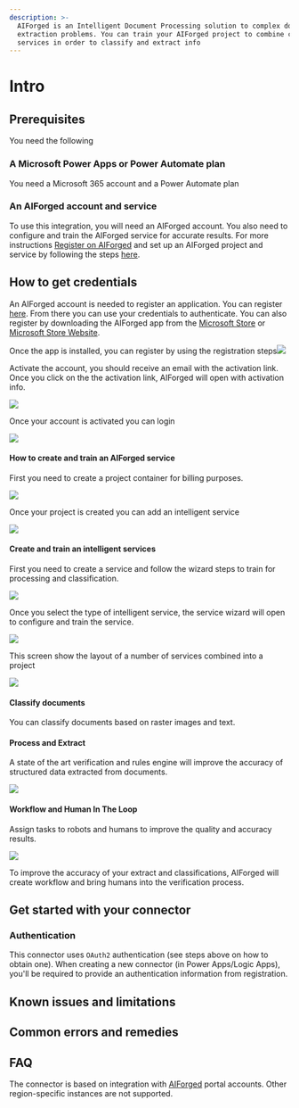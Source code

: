 ```yaml
---
description: >-
  AIForged is an Intelligent Document Processing solution to complex document
  extraction problems. You can train your AIForged project to combine cognitive
  services in order to classify and extract info
---
```


# Intro

## Prerequisites

You need the following

### A Microsoft Power Apps or Power Automate plan

You need a Microsoft 365 account and a Power Automate plan

### An AIForged account and service

To use this integration, you will need an AIForged account. You also need to configure and train the AIForged service for accurate results. For more instructions [Register on AIForged](http://docs.aiforged.com/register.html) and set up an AIForged project and service by following the steps [here](http://docs.aiforged.com/projects.html).

## How to get credentials

An AIForged account is needed to register an application. You can register [here](https://www.aiforged.com/). From there you can use your credentials to authenticate. You can also register by downloading the AIForged app from the [Microsoft Store](https://ms-windows-store/pdp/?productid=9N9TV5K8F914) or [Microsoft Store Website](https://www.microsoft.com/store/apps/9N9TV5K8F914).

Once the app is installed, you can register by using the registration steps![](<../.gitbook/assets/image (15).png>)

Activate the account, you should receive an email with the activation link.  Once you click on the the activation link, AIForged will open with activation info.

![](<../.gitbook/assets/image (3).png>)

Once your account is activated you can login

![](<../.gitbook/assets/image (23).png>)

#### How to create and train an AIForged service

First you need to create a project container for billing purposes.

![](<../.gitbook/assets/image (7).png>)

Once your project is created you can add an intelligent service

![](<../.gitbook/assets/image (28).png>)

#### Create and train an intelligent services

First you need to create a service and follow the wizard steps to train for processing and classification.

![](<../.gitbook/assets/image (10).png>)

Once you select the type of intelligent service, the service wizard will open to configure and train the service.

![](<../.gitbook/assets/image (45).png>)

This screen show the layout of a number of services combined into a project

![](<../.gitbook/assets/image (4).png>)

#### Classify documents

You can classify documents based on raster images and text.

#### Process and Extract

A state of the art verification and rules engine will improve the accuracy of structured data extracted from documents.

![](<../.gitbook/assets/image (39).png>)

#### Workflow and Human In The Loop

Assign tasks to robots and humans to improve the quality and accuracy results.

![](<../.gitbook/assets/image (29).png>)

To improve the accuracy of your extract and classifications, AIForged will create workflow and bring humans into the verification process.

## Get started with your connector

### Authentication

This connector uses `OAuth2` authentication (see steps above on how to obtain one). When creating a new connector (in Power Apps/Logic Apps), you'll be required to provide an authentication information from registration.

## Known issues and limitations

## Common errors and remedies

## FAQ

The connector is based on integration with [AIForged](https://www.aiforged.com/) portal accounts. Other region-specific instances are not supported.
